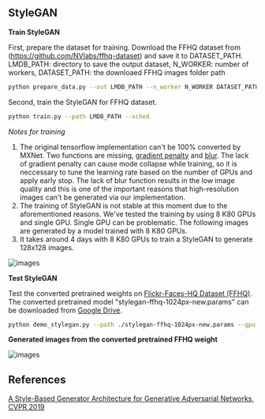## StyleGAN

**Train StyleGAN**

First, prepare the dataset for training. Download the FFHQ dataset from (https://github.com/NVlabs/ffhq-dataset) and save it to DATASET_PATH.
LMDB_PATH: directory to save the output dataset, N_WORKER: number of workers, DATASET_PATH: the downloaed FFHQ images folder path 
```bash
python prepare_data.py --out LMDB_PATH --n_worker N_WORKER DATASET_PATH
```

Second, train the StyleGAN for FFHQ dataset.
```bash
python train.py --path LMDB_PATH --sched
```

*Notes for training*
1) The original tensorflow implementation can't be 100% converted by MXNet. Two functions are missing, [gradient penalty](https://github.com/NVlabs/stylegan/blob/66813a32aac5045fcde72751522a0c0ba963f6f2/training/loss.py#L50) and [blur](https://github.com/NVlabs/stylegan/blob/66813a32aac5045fcde72751522a0c0ba963f6f2/training/networks_stylegan.py#L96). The lack of gradient penalty can cause mode collapse while training, so it is neccessary to tune the learning rate based on the number of GPUs and apply early stop. The lack of blur function results in the low image quality and this is one of the important reasons that high-resolution images can't be generated via our implementation. 
2) The training of StyleGAN is not stable at this moment due to the aforementioned reasons. We've tested the training by using 8 K80 GPUs and single GPU. Single GPU can be problematic. The following images are generated by a model trained with 8 K80 GPUs. 
3) It takes around 4 days with 8 K80 GPUs to train a StyleGAN to generate 128x128 images.  

![images](sample_train.png "Generated 128x128 FFHQ images from the trained StyleGAN")


**Test StyleGAN**

Test the converted pretrained weights on [Flickr-Faces-HQ Dataset (FFHQ)](https://github.com/NVlabs/ffhq-dataset). The converted pretrained model "stylegan-ffhq-1024px-new.params" can be downloaded from [Google Drive](https://drive.google.com/file/d/1dYWAT9L3r2jmGe741AiSSAxg1su3ODvj/view?usp=sharing).

```bash
python demo_stylegan.py --path ./stylegan-ffhq-1024px-new.params --gpu_id -1
```

**Generated images from the converted pretrained FFHQ weight**

![images](sample.jpg "Generated images from the converted pretrained FFHQ weight")

## References
[A Style-Based Generator Architecture for Generative Adversarial Networks, CVPR 2019](https://arxiv.org/abs/1812.04948)
